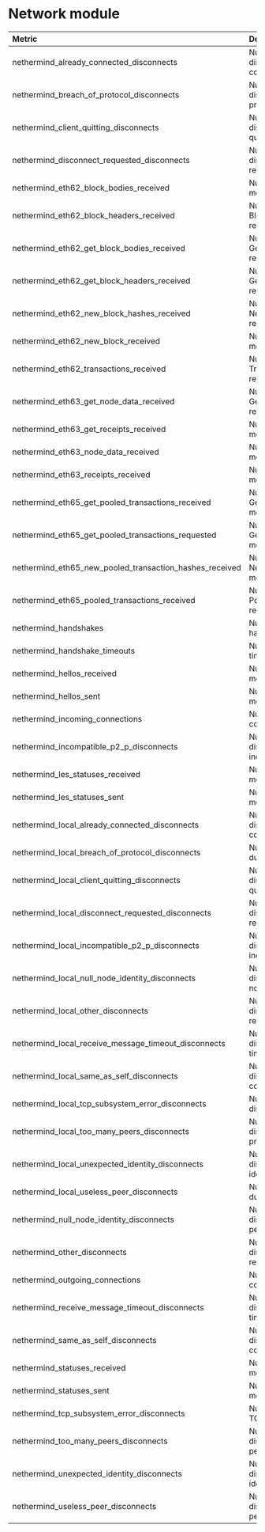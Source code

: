 # Network module

| Metric | Description |
| :--- | :--- |
| nethermind\_already\_connected\_disconnects | Number of received disconnects due to already connected |
| nethermind\_breach\_of\_protocol\_disconnects | Number of received disconnects due to breach of protocol |
| nethermind\_client\_quitting\_disconnects | Number of received disconnects due to client quitting |
| nethermind\_disconnect\_requested\_disconnects | Number of received disconnects due to disconnect requested |
| nethermind\_eth62\_block\_bodies\_received | Number of eth.62 BlockBodies messages received |
| nethermind\_eth62\_block\_headers\_received | Number of eth.62 BlockHeaders messages received |
| nethermind\_eth62\_get\_block\_bodies\_received | Number of eth.62 GetBlockBodies messages received |
| nethermind\_eth62\_get\_block\_headers\_received | Number of eth.62 GetBlockHeaders messages received |
| nethermind\_eth62\_new\_block\_hashes\_received | Number of eth.62 NewBlockHashes messages received |
| nethermind\_eth62\_new\_block\_received | Number of eth.62 NewBlock messages received |
| nethermind\_eth62\_transactions\_received | Number of eth.62 Transactions messages received |
| nethermind\_eth63\_get\_node\_data\_received | Number of eth.63 GetNodeData messages received |
| nethermind\_eth63\_get\_receipts\_received | Number of eth.63 GetReceipts messages received |
| nethermind\_eth63\_node\_data\_received | Number of eth.63 NodeData messages received |
| nethermind\_eth63\_receipts\_received | Number of eth.63 Receipts messages received |
| nethermind\_eth65\_get\_pooled\_transactions\_received | Number of eth.65 GetPooledTransactions messages received |
| nethermind\_eth65\_get\_pooled\_transactions\_requested | Number of eth.65 GetPooledTransactions messages sent |
| nethermind\_eth65\_new\_pooled\_transaction\_hashes\_received | Number of eth.65 NewPooledTransactionHashes messages received |
| nethermind\_eth65\_pooled\_transactions\_received | Number of eth.65 PooledTransactions messages received |
| nethermind\_handshakes | Number of devp2p handshakes |
| nethermind\_handshake\_timeouts | Number of devp2p handshke timeouts |
| nethermind\_hellos\_received | Number of devp2p hello messages received |
| nethermind\_hellos\_sent | Number of devp2p hello messages sent |
| nethermind\_incoming\_connections | Number of incoming connection. |
| nethermind\_incompatible\_p2\_p\_disconnects | Number of received disconnects due to incompatible devp2p version |
| nethermind\_les\_statuses\_received | Number of les status messages received |
| nethermind\_les\_statuses\_sent | Number of les status messages sent |
| nethermind\_local\_already\_connected\_disconnects | Number of initiated disconnects due to already connected |
| nethermind\_local\_breach\_of\_protocol\_disconnects | Number of sent disconnects due to breach of protocol |
| nethermind\_local\_client\_quitting\_disconnects | Number of initiated disconnects due to client quitting |
| nethermind\_local\_disconnect\_requested\_disconnects | Number of initiated disconnects due to disconnect requested |
| nethermind\_local\_incompatible\_p2\_p\_disconnects | Number of initiated disconnects due to incompatible devp2p |
| nethermind\_local\_null\_node\_identity\_disconnects | Number of initiated disconnects due to missing node identity |
| nethermind\_local\_other\_disconnects | Number of initiated disconnects due to other reason |
| nethermind\_local\_receive\_message\_timeout\_disconnects | Number of initiated disconnects due to request timeout |
| nethermind\_local\_same\_as\_self\_disconnects | Number of initiated disconnects due to connection to self |
| nethermind\_local\_tcp\_subsystem\_error\_disconnects | Number of initiated disconnects due to TCP error |
| nethermind\_local\_too\_many\_peers\_disconnects | Number of initiated disconnects due to breach of protocol |
| nethermind\_local\_unexpected\_identity\_disconnects | Number of initiated disconnects due to node identity info mismatch |
| nethermind\_local\_useless\_peer\_disconnects | Number of sent disconnects due to useless peer |
| nethermind\_null\_node\_identity\_disconnects | Number of received disconnects due to missing peer identity |
| nethermind\_other\_disconnects | Number of received disconnects due to other reasons |
| nethermind\_outgoing\_connections | Number of outgoing connection. |
| nethermind\_receive\_message\_timeout\_disconnects | Number of received disconnects due to request timeouts |
| nethermind\_same\_as\_self\_disconnects | Number of received disconnects due to connecting to self |
| nethermind\_statuses\_received | Number of eth status messages received |
| nethermind\_statuses\_sent | Number of eth status messages sent |
| nethermind\_tcp\_subsystem\_error\_disconnects | Number of disconnects due to TCP error |
| nethermind\_too\_many\_peers\_disconnects | Number of received disconnects due to too many peers |
| nethermind\_unexpected\_identity\_disconnects | Number of received disconnects due to peer identity information mismatch |
| nethermind\_useless\_peer\_disconnects | Number of received disconnects due to useless peer |

